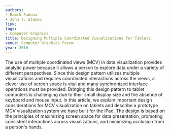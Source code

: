```yaml
---
authors:
- Ramik Sadana
- John T. Stasko
link:
tags:
- Computer Graphics
title: Designing Multiple Coordinated Visualizations for Tablets.
venue: Computer Graphics Forum
year: 2016
---
```

The use of multiple coordinated views (MCV) in data visualization provides analytic power because it allows a person to explore data under a variety of different perspectives. Since this design pattern utilizes multiple visualizations and requires coordinated interactions across the views, a clever use of screen space is vital and many synchronized interface operations must be provided. Bringing this design pattern to tablet computers is challenging due to their small display size and the absence of keyboard and mouse input. In this article, we explain important design considerations for MCV visualization on tablets and describe a prototype MCV visualization system we have built for the iPad. The design is based on the principles of maximizing screen space for data presentation, promoting consistent interactions across visualizations, and minimizing occlusion from a person's hands.